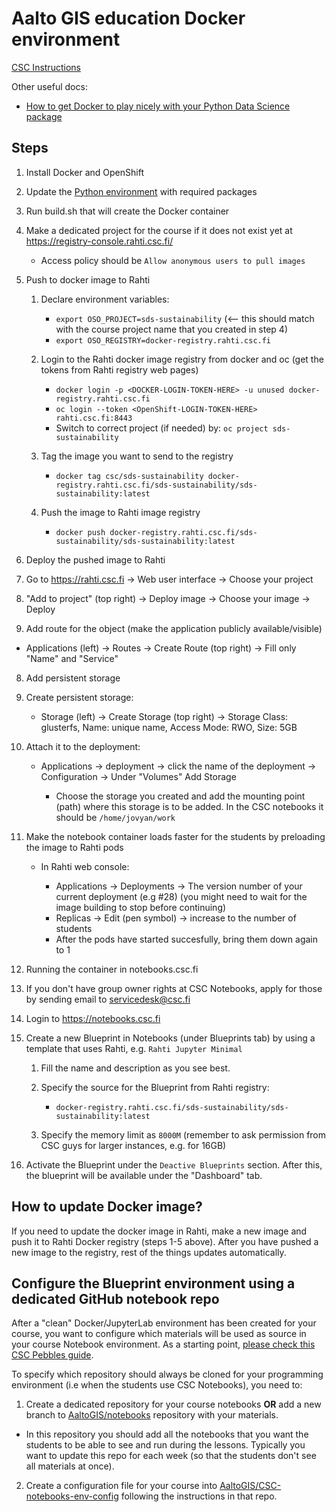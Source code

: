 # Aalto GIS education Docker environment

[CSC Instructions](
https://github.com/csc-training/geocomputing/blob/master/rahti/autogis-course-part1/creating_csc_notebooks_image.md)

Other useful docs:
- [How to get Docker to play nicely with your Python Data Science package](https://medium.com/better-programming/how-to-get-docker-to-play-nicely-with-your-python-data-science-packages-81d16f1080d2)

## Steps

1. Install Docker and OpenShift
2. Update the [Python environment](environment.yml) with required packages
3. Run build.sh that will create the Docker container 
4. Make a dedicated project for the course if it does not exist yet at https://registry-console.rahti.csc.fi/ 
  
   - Access policy should be `Allow anonymous users to pull images`

5. Push to docker image to Rahti
  
   1. Declare environment variables:
      
      - `export OSO_PROJECT=sds-sustainability`  (<-- this should match with the course project name that you created in step 4)
      - `export OSO_REGISTRY=docker-registry.rahti.csc.fi`
      
   2. Login to the Rahti docker image registry from docker and oc (get the tokens from Rahti registry web pages)
   
      - `docker login -p <DOCKER-LOGIN-TOKEN-HERE> -u unused docker-registry.rahti.csc.fi`
      - `oc login --token <OpenShift-LOGIN-TOKEN-HERE> rahti.csc.fi:8443`   
      - Switch to correct project (if needed) by: `oc project sds-sustainability`
      
   3. Tag the image you want to send to the registry
     
      - `docker tag csc/sds-sustainability docker-registry.rahti.csc.fi/sds-sustainability/sds-sustainability:latest`   
 
   4. Push the image to Rahti image registry
   
      - `docker push docker-registry.rahti.csc.fi/sds-sustainability/sds-sustainability:latest`
      
6. Deploy the pushed image to Rahti

  1. Go to https://rahti.csc.fi -> Web user interface -> Choose your project
  2. "Add to project" (top right) -> Deploy image -> Choose your image -> Deploy

7. Add route for the object (make the application publicly available/visible)

  - Applications (left) -> Routes -> Create Route (top right) -> Fill only "Name" and "Service"

8. Add persistent storage 

  1. Create persistent storage:

      - Storage (left) -> Create Storage (top right) -> Storage Class: glusterfs, Name: unique name, Access Mode: RWO, Size: 5GB

  2. Attach it to the deployment: 
     
      - Applications -> deployment -> click the name of the deployment -> Configuration -> Under "Volumes" Add Storage 
        
        - Choose the storage you created and add the mounting point (path) where this storage is to be added. In the CSC notebooks it should be `/home/jovyan/work`  
  
9. Make the notebook container loads faster for the students by preloading the image to Rahti pods

   - In Rahti web console: 
    
     - Applications -> Deployments -> The version number of your current deployment (e.g #28) (you might need to wait for the image building to stop before continuing) 
     - Replicas -> Edit (pen symbol) -> increase to the number of students 
     - After the pods have started succesfully, bring them down again to 1
     
10. Running the container in notebooks.csc.fi

   1. If you don't have group owner rights at CSC Notebooks, apply for those by sending email to servicedesk@csc.fi
   2. Login to https://notebooks.csc.fi
   3. Create a new Blueprint in Notebooks (under Blueprints tab) by using a template that uses Rahti, e.g. `Rahti Jupyter Minimal`
        
        1. Fill the name and description as you see best.
        2. Specify the source for the Blueprint from Rahti registry:
          
           - `docker-registry.rahti.csc.fi/sds-sustainability/sds-sustainability:latest`
           
        3. Specify the memory limit as `8000M` (remember to ask permission from CSC guys for larger instances, e.g. for 16GB)
        
   4. Activate the Blueprint under the `Deactive Blueprints` section. After this, the blueprint will be available under the "Dashboard" tab.
   
## How to update Docker image?

If you need to update the docker image in Rahti, make a new image and push it to Rahti Docker registry (steps 1-5 above).
After you have pushed a new image to the registry, rest of the things updates automatically.
   
## Configure the Blueprint environment using a dedicated GitHub notebook repo

After a "clean" Docker/JupyterLab environment has been created for your course, you want to configure which materials will be used
as source in your course Notebook environment. As a starting point, [please check this CSC Pebbles guide](http://cscfi.github.io/pebbles/group_owners_guide.html).

To specify which repository should always be cloned for your programming environment (i.e when the students use CSC Notebooks), you need to:

1. Create a dedicated repository for your course notebooks **OR** add a new branch to [AaltoGIS/notebooks](https://github.com/AaltoGIS/notebooks) repository with your materials.

 - In this repository you should add all the notebooks that you want the students to be able to see and run during the lessons. 
 Typically you want to update this repo for each week (so that the students don't see all materials at once). 
 
2. Create a configuration file for your course into [AaltoGIS/CSC-notebooks-env-config](https://github.com/AaltoGIS/CSC-notebooks-env-config) following the instructions in that repo. 

   

        
